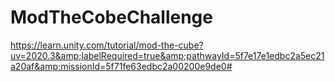 # ModTheCobeChallenge
https://learn.unity.com/tutorial/mod-the-cube?uv=2020.3&amp;labelRequired=true&amp;pathwayId=5f7e17e1edbc2a5ec21a20af&amp;missionId=5f71fe63edbc2a00200e9de0#
